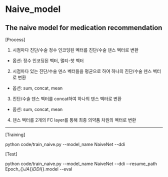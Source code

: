 # Naive_model
The naive model for medication recommendation
---------------------------------------------------------------------------

[Process]

1. 시점마다 진단/수술 정수 인코딩된 벡터를 진단/수술 덴스 벡터로 변환
- 옵션: 정수 인코딩된 벡터, 멀티-핫 벡터


2. 시점마다 있는 진단/수술 덴스 벡터들을 평균으로 하여 하나의 진단/수술 덴스 벡터로 변환
- 옵션: sum, concat, mean


3. 진단/수술 덴스 벡터를 concat하여 하나의 덴스 벡터로 변환
- 옵션: sum, concat, mean


4. 덴스 벡터를 2개의 FC layer를 통해 최종 의약품 차원의 벡터로 변환


---------------------------------------------------------------------------


[Training]

python code/train_naive.py --model_name NaiveNet --ddi

[Test]

python code/train_naive.py --model_name NaiveNet --ddi --resume_path Epoch_{}_JA_{}_DDI_{}.model --eval
